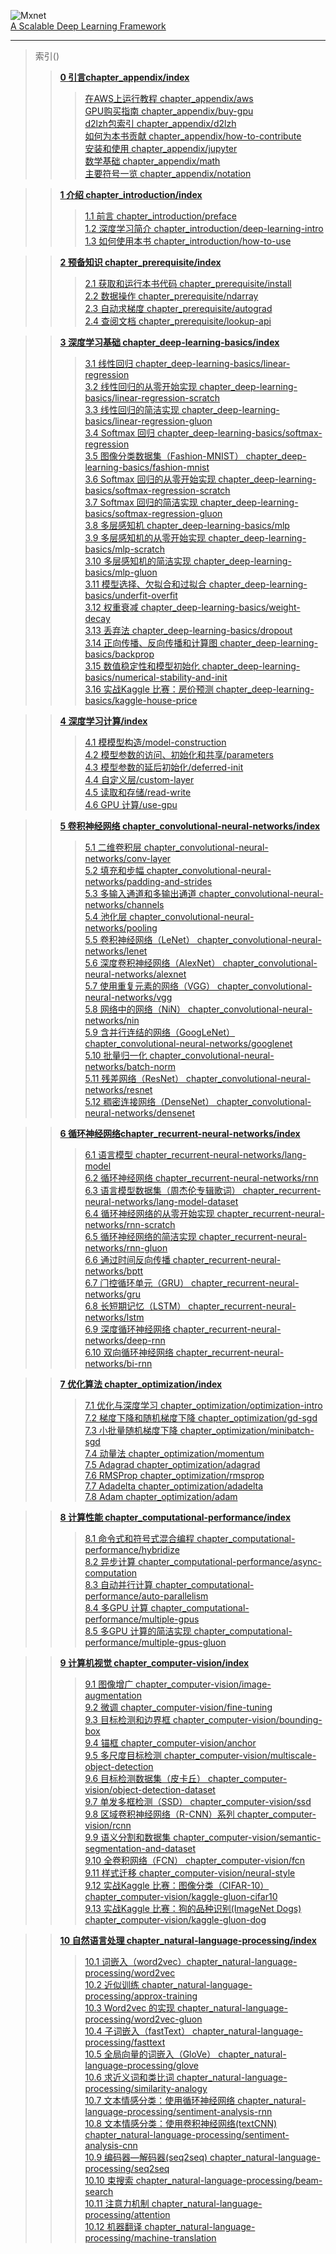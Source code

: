 ![Mxnet](https://beta.mxnet.io/_static/mxnet-logo.svg 'A Scalable Deep Learning Framework')  
[A Scalable Deep Learning Framework](http://mxnet.incubator.apache.org/)
* * * *

>索引()
>>  **[0 引⾔chapter_appendix/index](chapter_appendix/index.md)**  
>>> [在AWS上运⾏教程 chapter_appendix/aws](chapter_appendix/aws.md)  
>>> [GPU购买指南 chapter_appendix/buy-gpu](chapter_appendix/buy-gpu.md)    
>>> [d2lzh包索引 chapter_appendix/d2lzh](chapter_appendix/d2lzh.md)    
>>> [如何为本书贡献 chapter_appendix/how-to-contribute](chapter_appendix/how-to-contribute.md)    
>>> [安装和使⽤ chapter_appendix/jupyter](chapter_appendix/jupyter.md)    
>>> [数学基础 chapter_appendix/math](chapter_appendix/math.md)    
>>> [主要符号一览 chapter_appendix/notation](chapter_appendix/notation.md)   

>>  **[1 介绍 chapter_introduction/index](chapter_introduction/index.md)**  
>>> [1.1 前⾔ chapter_introduction/preface](chapter_introduction/preface.md)   
>>> [1.2 深度学习简介 chapter_introduction/deep-learning-intro](chapter_introduction/deep-learning-intro.md)    
>>> [1.3 如何使⽤本书 chapter_introduction/how-to-use](chapter_introduction/how-to-use.md)    

>>  **[2 预备知识 chapter_prerequisite/index](chapter_prerequisite/index.md)**  
>>> [2.1 获取和运⾏本书代码 chapter_prerequisite/install](chapter_prerequisite/install.md)    
>>> [2.2 数据操作 chapter_prerequisite/ndarray](chapter_prerequisite/ndarray.md)    
>>> [2.3 ⾃动求梯度 chapter_prerequisite/autograd](chapter_prerequisite/autograd.md)    
>>> [2.4 查阅⽂档 chapter_prerequisite/lookup-api](chapter_prerequisite/lookup-api.md)    

>>  **[3 深度学习基础 chapter_deep-learning-basics/index](chapter_deep-learning-basics/index.md)**
>>> [3.1 线性回归 chapter_deep-learning-basics/linear-regression](chapter_deep-learning-basics/linear-regression.md)   
>>> [3.2 线性回归的从零开始实现 chapter_deep-learning-basics/linear-regression-scratch](chapter_deep-learning-basics/linear-regression-scratch.md)    
>>> [3.3 线性回归的简洁实现 chapter_deep-learning-basics/linear-regression-gluon](chapter_deep-learning-basics/linear-regression-gluon.md)    
>>> [3.4 Softmax 回归 chapter_deep-learning-basics/softmax-regression](chapter_deep-learning-basics/softmax-regression.md)    
>>> [3.5 图像分类数据集（Fashion-MNIST） chapter_deep-learning-basics/fashion-mnist](chapter_deep-learning-basics/fashion-mnist.md)    
>>> [3.6 Softmax 回归的从零开始实现 chapter_deep-learning-basics/softmax-regression-scratch](chapter_deep-learning-basics/softmax-regression-scratch.md)    
>>> [3.7 Softmax 回归的简洁实现 chapter_deep-learning-basics/softmax-regression-gluon](chapter_deep-learning-basics/softmax-regression-gluon.md)    
>>> [3.8 多层感知机 chapter_deep-learning-basics/mlp](chapter_deep-learning-basics/mlp.md)    
>>> [3.9 多层感知机的从零开始实现 chapter_deep-learning-basics/mlp-scratch](chapter_deep-learning-basics/mlp-scratch.md)    
>>> [3.10 多层感知机的简洁实现 chapter_deep-learning-basics/mlp-gluon](chapter_deep-learning-basics/mlp-gluon.md)    
>>> [3.11 模型选择、⽋拟合和过拟合 chapter_deep-learning-basics/underfit-overfit](chapter_deep-learning-basics/underfit-overfit.md)    
>>> [3.12 权重衰减 chapter_deep-learning-basics/weight-decay](chapter_deep-learning-basics/weight-decay.md)    
>>> [3.13 丢弃法 chapter_deep-learning-basics/dropout](chapter_deep-learning-basics/dropout.md)    
>>> [3.14 正向传播、反向传播和计算图 chapter_deep-learning-basics/backprop](chapter_deep-learning-basics/backprop.md)    
>>> [3.15 数值稳定性和模型初始化 chapter_deep-learning-basics/numerical-stability-and-init](chapter_deep-learning-basics/numerical-stability-and-init.md)    
>>> [3.16 实战Kaggle ⽐赛：房价预测 chapter_deep-learning-basics/kaggle-house-price](chapter_deep-learning-basics/kaggle-house-price.md)    


>>  **[4 深度学习计算/index](chapter_deep-learning-computation/index.md)**
>>> [4.1 模模型构造/model-construction](chapter_deep-learning-computation/model-construction.md)    
>>> [4.2 模型参数的访问、初始化和共享/parameters](chapter_deep-learning-computation/parameters.md)    
>>> [4.3 模型参数的延后初始化/deferred-init](chapter_deep-learning-computation/deferred-init.md)   
>>> [4.4 ⾃定义层/custom-layer](chapter_deep-learning-computation/custom-layer.md)    
>>> [4.5 读取和存储/read-write](chapter_deep-learning-computation/read-write.md)    
>>> [4.6 GPU 计算/use-gpu](chapter_deep-learning-computation/use-gpu.md)    

>>  **[5 卷积神经网络 chapter_convolutional-neural-networks/index](chapter_convolutional-neural-networks/index.md)**
>>> [5.1 ⼆维卷积层 chapter_convolutional-neural-networks/conv-layer](chapter_convolutional-neural-networks/conv-layer.md)    
>>> [5.2 填充和步幅 chapter_convolutional-neural-networks/padding-and-strides](chapter_convolutional-neural-networks/padding-and-strides.md)    
>>> [5.3 多输⼊通道和多输出通道 chapter_convolutional-neural-networks/channels](chapter_convolutional-neural-networks/channels.md)   
>>> [5.4 池化层 chapter_convolutional-neural-networks/pooling](chapter_convolutional-neural-networks/pooling.md)      
>>> [5.5 卷积神经⽹络（LeNet） chapter_convolutional-neural-networks/lenet](chapter_convolutional-neural-networks/lenet.md)  
>>> [5.6 深度卷积神经⽹络（AlexNet） chapter_convolutional-neural-networks/alexnet](chapter_convolutional-neural-networks/alexnet.md)   
>>> [5.7 使⽤重复元素的⽹络（VGG） chapter_convolutional-neural-networks/vgg](chapter_convolutional-neural-networks/vgg.md)   
>>> [5.8 ⽹络中的⽹络（NiN） chapter_convolutional-neural-networks/nin](chapter_convolutional-neural-networks/nin.md)    
>>> [5.9 含并⾏连结的⽹络（GoogLeNet） chapter_convolutional-neural-networks/googlenet](chapter_convolutional-neural-networks/googlenet.md)    
>>> [5.10 批量归⼀化 chapter_convolutional-neural-networks/batch-norm](chapter_convolutional-neural-networks/batch-norm.md)    
>>> [5.11 残差⽹络（ResNet） chapter_convolutional-neural-networks/resnet](chapter_convolutional-neural-networks/resnet.md)    
>>> [5.12 稠密连接⽹络（DenseNet） chapter_convolutional-neural-networks/densenet](chapter_convolutional-neural-networks/densenet.md)    


>>  **[6 循环神经⽹络chapter_recurrent-neural-networks/index](chapter_recurrent-neural-networks/index.md)**
>>> [6.1 语⾔模型 chapter_recurrent-neural-networks/lang-model](chapter_recurrent-neural-networks/lang-model.md)    
>>> [6.2 循环神经⽹络 chapter_recurrent-neural-networks/rnn](chapter_recurrent-neural-networks/rnn.md)    
>>> [6.3 语⾔模型数据集（周杰伦专辑歌词） chapter_recurrent-neural-networks/lang-model-dataset](chapter_recurrent-neural-networks/lang-model-dataset.md)    
>>> [6.4 循环神经⽹络的从零开始实现 chapter_recurrent-neural-networks/rnn-scratch](chapter_recurrent-neural-networks/rnn-scratch.md)  
>>> [6.5 循环神经⽹络的简洁实现 chapter_recurrent-neural-networks/rnn-gluon](chapter_recurrent-neural-networks/rnn-gluon.md)   
>>> [6.6 通过时间反向传播 chapter_recurrent-neural-networks/bptt](chapter_recurrent-neural-networks/bptt.md)    
>>> [6.7 ⻔控循环单元（GRU） chapter_recurrent-neural-networks/gru](chapter_recurrent-neural-networks/gru.md)    
>>> [6.8 ⻓短期记忆（LSTM） chapter_recurrent-neural-networks/lstm](chapter_recurrent-neural-networks/lstm.md)    
>>> [6.9 深度循环神经⽹络 chapter_recurrent-neural-networks/deep-rnn](chapter_recurrent-neural-networks/deep-rnn.md)    
>>> [6.10 双向循环神经⽹络 chapter_recurrent-neural-networks/bi-rnn](chapter_recurrent-neural-networks/bi-rnn.md)    


>>  **[7 优化算法 chapter_optimization/index](chapter_optimization/index.md)**
>>> [7.1 优化与深度学习 chapter_optimization/optimization-intro](chapter_optimization/optimization-intro.md)    
>>> [7.2 梯度下降和随机梯度下降 chapter_optimization/gd-sgd](chapter_optimization/gd-sgd.md)    
>>> [7.3 ⼩批量随机梯度下降 chapter_optimization/minibatch-sgd](chapter_optimization/minibatch-sgd.md)    
>>> [7.4 动量法 chapter_optimization/momentum](chapter_optimization/momentum.md)    
>>> [7.5 Adagrad chapter_optimization/adagrad](chapter_optimization/adagrad.md)   
>>> [7.6 RMSProp chapter_optimization/rmsprop](chapter_optimization/rmsprop.md)    
>>> [7.7 Adadelta chapter_optimization/adadelta](chapter_optimization/adadelta.md)  
>>> [7.8 Adam chapter_optimization/adam](chapter_optimization/adam.md)    


>>  **[8 计算性能 chapter_computational-performance/index](chapter_computational-performance/index.md)**  
>>> [8.1 命令式和符号式混合编程 chapter_computational-performance/hybridize](chapter_computational-performance/hybridize.md)    
>>> [8.2 异步计算 chapter_computational-performance/async-computation](chapter_computational-performance/async-computation.md)  
>>> [8.3 ⾃动并⾏计算 chapter_computational-performance/auto-parallelism](chapter_computational-performance/auto-parallelism.md)  
>>> [8.4 多GPU 计算 chapter_computational-performance/multiple-gpus](chapter_computational-performance/multiple-gpus.md)  
>>> [8.5 多GPU 计算的简洁实现 chapter_computational-performance/multiple-gpus-gluon](chapter_computational-performance/multiple-gpus-gluon.md)    


>>  **[9 计算机视觉 chapter_computer-vision/index](chapter_computer-vision/index.md)**  
>>> [9.1 图像增⼴ chapter_computer-vision/image-augmentation](chapter_computer-vision/image-augmentation.md)    
>>> [9.2 微调 chapter_computer-vision/fine-tuning](chapter_computer-vision/fine-tuning.md)    
>>> [9.3 ⽬标检测和边界框 chapter_computer-vision/bounding-box](chapter_computer-vision/bounding-box.md)    
>>> [9.4 锚框 chapter_computer-vision/anchor](chapter_computer-vision/anchor.md)    
>>> [9.5 多尺度⽬标检测 chapter_computer-vision/multiscale-object-detection](chapter_computer-vision/multiscale-object-detection.md)    
>>> [9.6 ⽬标检测数据集（⽪卡丘） chapter_computer-vision/object-detection-dataset](chapter_computer-vision/object-detection-dataset.md)    
>>> [9.7 单发多框检测（SSD） chapter_computer-vision/ssd](chapter_computer-vision/ssd.md)     
>>> [9.8 区域卷积神经⽹络（R-CNN）系列 chapter_computer-vision/rcnn](chapter_computer-vision/rcnn.md)    
>>> [9.9 语义分割和数据集 chapter_computer-vision/semantic-segmentation-and-dataset](chapter_computer-vision/semantic-segmentation-and-dataset.md)    
>>> [9.10 全卷积⽹络（FCN） chapter_computer-vision/fcn](chapter_computer-vision/fcn.md)    
>>> [9.11 样式迁移 chapter_computer-vision/neural-style](chapter_computer-vision/neural-style.md)    
>>> [9.12 实战Kaggle ⽐赛：图像分类（CIFAR-10） chapter_computer-vision/kaggle-gluon-cifar10](chapter_computer-vision/kaggle-gluon-cifar10.md)    
>>> [9.13 实战Kaggle ⽐赛：狗的品种识别(ImageNet Dogs) chapter_computer-vision/kaggle-gluon-dog](chapter_computer-vision/kaggle-gluon-dog.md)    

>>  **[10 ⾃然语⾔处理 chapter_natural-language-processing/index](chapter_natural-language-processing/index.md)**
>>> [10.1 词嵌⼊（word2vec）chapter_natural-language-processing/word2vec](chapter_natural-language-processing/word2vec.md)  
>>> [10.2 近似训练 chapter_natural-language-processing/approx-training](chapter_natural-language-processing/approx-training.md)  
>>> [10.3 Word2vec 的实现 chapter_natural-language-processing/word2vec-gluon](chapter_natural-language-processing/word2vec-gluon.md)  
>>> [10.4 ⼦词嵌⼊（fastText） chapter_natural-language-processing/fasttext](chapter_natural-language-processing/fasttext.md)    
>>> [10.5 全局向量的词嵌⼊（GloVe） chapter_natural-language-processing/glove](chapter_natural-language-processing/glove.md)    
>>> [10.6 求近义词和类⽐词 chapter_natural-language-processing/similarity-analogy](chapter_natural-language-processing/similarity-analogy.md)    
>>> [10.7 ⽂本情感分类：使⽤循环神经⽹络 chapter_natural-language-processing/sentiment-analysis-rnn](chapter_natural-language-processing/sentiment-analysis-rnn.md)    
>>> [10.8 ⽂本情感分类：使⽤卷积神经⽹络(textCNN) chapter_natural-language-processing/sentiment-analysis-cnn](chapter_natural-language-processing/sentiment-analysis-cnn.md)    
>>> [10.9 编码器—解码器(seq2seq) chapter_natural-language-processing/seq2seq](chapter_natural-language-processing/seq2seq.md)  
>>> [10.10 束搜索 chapter_natural-language-processing/beam-search](chapter_natural-language-processing/beam-search.md)    
>>> [10.11 注意⼒机制 chapter_natural-language-processing/attention](chapter_natural-language-processing/attention.md)    
>>> [10.12 机器翻译 chapter_natural-language-processing/machine-translation](chapter_natural-language-processing/machine-translation.md)    
 



```{.python .input}

```
